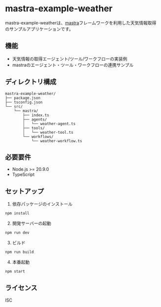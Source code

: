 # mastra-example-weather

mastra-example-weatherは、[mastra](https://github.com/mastra-ai/mastra)フレームワークを利用した天気情報取得のサンプルアプリケーションです。

## 機能
- 天気情報の取得エージェント/ツール/ワークフローの実装例
- mastraのエージェント・ツール・ワークフローの連携サンプル

## ディレクトリ構成

```
mastra-example-weather/
├── package.json
├── tsconfig.json
└── src/
    └── mastra/
        ├── index.ts
        ├── agents/
        │   └── weather-agent.ts
        ├── tools/
        │   └── weather-tool.ts
        └── workflows/
            └── weather-workflow.ts
```

## 必要要件
- Node.js >= 20.9.0
- TypeScript

## セットアップ

1. 依存パッケージのインストール

```sh
npm install
```

2. 開発サーバーの起動

```sh
npm run dev
```

3. ビルド

```sh
npm run build
```

4. 本番起動

```sh
npm start
```

## ライセンス

ISC
